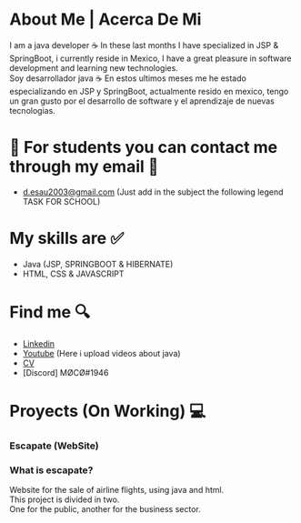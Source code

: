 # About Me | Acerca De Mi
I am a java developer ☕
In these last months I have specialized in JSP & SpringBoot, i currently reside in Mexico, I have a great pleasure in software development and learning new technologies.                                                                                                                                                                      
Soy desarrollador java ☕
En estos ultimos meses me he estado especializando en JSP y SpringBoot, actualmente resido en mexico, tengo un gran gusto por el desarrollo de software y el aprendizaje de nuevas tecnologias.

# 📖 For students you can contact me through my email 📖 
- d.esau2003@gmail.com
(Just add in the subject the following legend TASK FOR SCHOOL)

# My skills are ✅
- Java (JSP, SPRINGBOOT & HIBERNATE)
- HTML, CSS & JAVASCRIPT

# Find me 🔍
- [Linkedin](https://www.linkedin.com/in/daniel-juarez-7b2098248/)
- [Youtube](https://www.youtube.com/channel/UC2c2wnVAADmC1oGJAtZGz7Q) (Here i upload videos about java)
- [CV](https://drive.google.com/file/d/1M2nnLphBg_QVgNDfS4fghYJo9oqyjmBj/view?usp=share_link) 
- [Discord] MØCØ#1946

# Proyects (On Working) 💻

### Escapate (WebSite)
### What is escapate?
Website for the sale of airline flights, using java and html.                                                                                                            
This project is divided in two.                                                                                                                                           
One for the public, another for the business sector.
